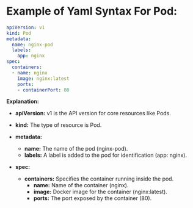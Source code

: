 # Example of Yaml Syntax For Pod:

```yaml
apiVersion: v1
kind: Pod
metadata:
  name: nginx-pod
  labels:
    app: nginx
spec:
  containers:
  - name: nginx
    image: nginx:latest
    ports:
    - containerPort: 80
```

**Explanation:**
- **apiVersion:** v1 is the API version for core resources like Pods.
- **kind:** The type of resource is Pod.
- **metadata:**
    - **name:** The name of the pod (nginx-pod).
    - **labels:** A label is added to the pod for identification (app: nginx).

- **spec:**
    - **containers:** Specifies the container running inside the pod.
        - **name:** Name of the container (nginx).
        - **image:** Docker image for the container (nginx:latest).
        - **ports:** The port exposed by the container (80).
